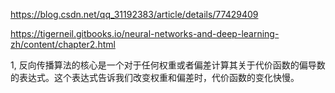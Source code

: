https://blog.csdn.net/qq_31192383/article/details/77429409 

https://tigerneil.gitbooks.io/neural-networks-and-deep-learning-zh/content/chapter2.html

1, 反向传播算法的核心是一个对于任何权重或者偏差计算其关于代价函数的偏导数的表达式。这个表达式告诉我们改变权重和偏差时，代价函数的变化快慢。
